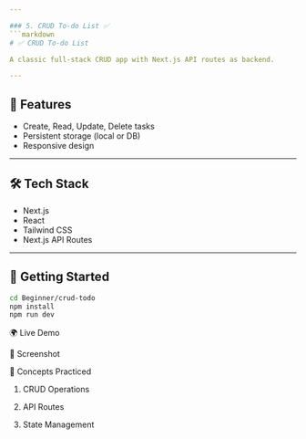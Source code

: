 ```yaml
---

### 5. CRUD To-do List ✅
```markdown
# ✅ CRUD To-do List

A classic full-stack CRUD app with Next.js API routes as backend.

---
```


## 📖 Features

- Create, Read, Update, Delete tasks
- Persistent storage (local or DB)
- Responsive design

---

## 🛠️ Tech Stack

- Next.js
- React
- Tailwind CSS
- Next.js API Routes

---

## 🚀 Getting Started

```bash
cd Beginner/crud-todo
npm install
npm run dev
```

🌍 Live Demo

📸 Screenshot

🎯 Concepts Practiced

1. CRUD Operations

2. API Routes

3. State Management
